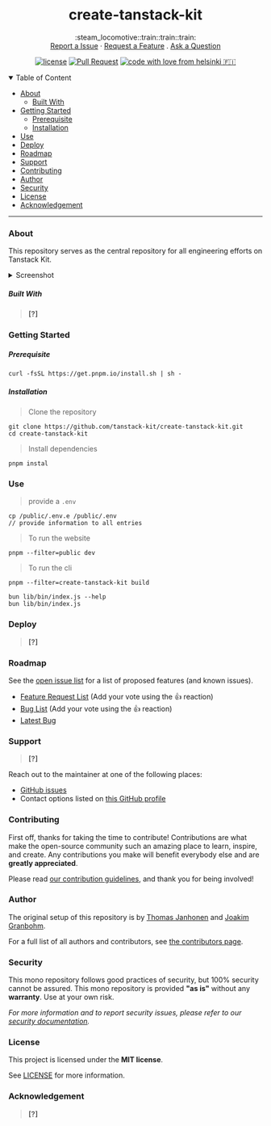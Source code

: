 <div align="center">

# create-tanstack-kit

<div>:steam_locomotive::train::train::train:</div>


<div>
  <a href="https://github.com/tanstack-kit/create-tanstack-kit/issues/new?assignees=&labels=bug&template=01_BUG_REPORT.md&title=bug%3A+">Report a Issue</a> · <a href="https://github.com/tanstack-kit/create-tanstack-kit/issues/new?assignees=&labels=enhancement&template=02_FEATURE_REQUEST.md&title=feat%3A+">Request a Feature</a> . <a href="https://github.com/tanstack-kit/create-tanstack-kit/issues/new?assignees=&labels=question&template=04_SUPPORT_QUESTION.md&title=support%3A+">Ask a Question</a>
</div>

<div>

[![license](https://img.shields.io/github/license/tanstack-kit/create-tanstack-kit.svg?style=flat-square)](LICENSE) [![Pull Request](https://img.shields.io/badge/PRs-welcome-ff69b4.svg?style=flat-square)](https://github.com/tanstack-kit/create-tanstack-kit/issues?q=is%3Aissue+is%3Aopen+label%3A%22help+wanted%22) [![code with love from helsinki 🇫🇮](https://img.shields.io/badge/%3C%2F%3E%20with%20%E2%99%A5%20by-thrivcompany-ff1414.svg?style=flat-square)](https://github.com/the-real-undefinedtea)

</div>

</div>

<details open="open">
  <summary>Table of Content</summary>

- [About](#about)
  - [Built With](#built-with)
- [Getting Started](#getting-started)
  - [Prerequisite](#prerequisite)
  - [Installation](#installation)
- [Use](#use)
- [Deploy](#deploy)
- [Roadmap](#roadmap)
- [Support](#support)
- [Contributing](#contributing)
- [Author](#author)
- [Security](#security)
- [License](#license)
- [Acknowledgement](#acknowledgement)
</details>

---

### About

This repository serves as the central repository for all engineering efforts on Tanstack Kit.

<details>
  <summary>Screenshot</summary>
  <br />

> **[?]**

</details>

##### Built With

> **[?]**

### Getting Started

##### Prerequisite

```shell
curl -fsSL https://get.pnpm.io/install.sh | sh -
```

##### Installation

> Clone the repository
```shell
git clone https://github.com/tanstack-kit/create-tanstack-kit.git
cd create-tanstack-kit
```

> Install dependencies
```shell
pnpm instal
```

### Use

> provide a `.env`
```shell
cp /public/.env.e /public/.env
// provide information to all entries
```

> To run the website
```shell
pnpm --filter=public dev
```

> To run the cli
```shell
pnpm --filter=create-tanstack-kit build

bun lib/bin/index.js --help
bun lib/bin/index.js
```

### Deploy

> **[?]**

### Roadmap

See the [open issue list](https://github.com/tanstack-kit/create-tanstack-kit/issues) for a list of proposed features (and known issues).

- [Feature Request List](https://github.com/tanstack-kit/create-tanstack-kit/issues?q=label%3Aenhancement+is%3Aopen+sort%3Areactions-%2B1-desc) (Add your vote using the 👍 reaction)
- [Bug List](https://github.com/tanstack-kit/create-tanstack-kit/issues?q=is%3Aissue+is%3Aopen+label%3Abug+sort%3Areactions-%2B1-desc) (Add your vote using the 👍 reaction)
- [Latest Bug](https://github.com/tanstack-kit/create-tanstack-kit/issues?q=is%3Aopen+is%3Aissue+label%3Abug)

### Support

> **[?]**

Reach out to the maintainer at one of the following places:

- [GitHub issues](https://github.com/tanstack-kit/create-tanstack-kit/issues/new?assignees=&labels=question&template=04_SUPPORT_QUESTION.md&title=support%3A+)
- Contact options listed on [this GitHub profile](https://github.com/tanstack-kit)

### Contributing

First off, thanks for taking the time to contribute! Contributions are what make the open-source community such an amazing place to learn, inspire, and create. Any contributions you make will benefit everybody else and are **greatly appreciated**.

Please read [our contribution guidelines](documentation/contribute.md), and thank you for being involved!

### Author

The original setup of this repository is by [Thomas Janhonen](https://github.com/the-real-undefinedtea) and [Joakim Granbohm](https://github.com/joakimgrr).

For a full list of all authors and contributors, see [the contributors page](https://github.com/tanstack-kit/create-tanstack-kit/contributors).

### Security

This mono repository follows good practices of security, but 100% security cannot be assured.
This mono repository is provided **"as is"** without any **warranty**. Use at your own risk.

_For more information and to report security issues, please refer to our [security documentation](documentation/security.md)._

### License

This project is licensed under the **MIT license**.

See [LICENSE](license) for more information.

### Acknowledgement

> **[?]**

